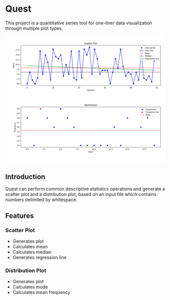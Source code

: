 # Quest
This project is a quantitative series tool for one-liner data visualization through multiple plot types.

![Figure](https://github.com/paubric/python-quest/blob/master/Figure_1.png)

## Introduction
Quest can perform common descriptive statistics operations and generate a scatter plot and a distribution plot, based on an input file which contains numbers delimited by whitespace.

## Features
### Scatter Plot
- Generates plot
- Calculates mean
- Calculates median
- Generates regression line
### Distribution Plot
- Generates plot
- Calculates mode
- Calculates mean frequency

